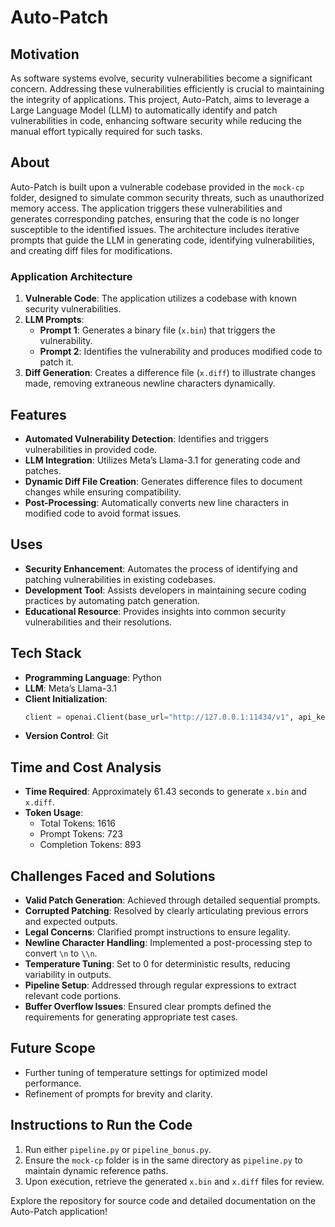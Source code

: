 # Auto-Patch

## Motivation
As software systems evolve, security vulnerabilities become a significant concern. Addressing these vulnerabilities efficiently is crucial to maintaining the integrity of applications. This project, Auto-Patch, aims to leverage a Large Language Model (LLM) to automatically identify and patch vulnerabilities in code, enhancing software security while reducing the manual effort typically required for such tasks.

## About
Auto-Patch is built upon a vulnerable codebase provided in the `mock-cp` folder, designed to simulate common security threats, such as unauthorized memory access. The application triggers these vulnerabilities and generates corresponding patches, ensuring that the code is no longer susceptible to the identified issues. The architecture includes iterative prompts that guide the LLM in generating code, identifying vulnerabilities, and creating diff files for modifications.

### Application Architecture
1. **Vulnerable Code**: The application utilizes a codebase with known security vulnerabilities.
2. **LLM Prompts**:
   - **Prompt 1**: Generates a binary file (`x.bin`) that triggers the vulnerability.
   - **Prompt 2**: Identifies the vulnerability and produces modified code to patch it.
3. **Diff Generation**: Creates a difference file (`x.diff`) to illustrate changes made, removing extraneous newline characters dynamically.

## Features
- **Automated Vulnerability Detection**: Identifies and triggers vulnerabilities in provided code.
- **LLM Integration**: Utilizes Meta’s Llama-3.1 for generating code and patches.
- **Dynamic Diff File Creation**: Generates difference files to document changes while ensuring compatibility.
- **Post-Processing**: Automatically converts new line characters in modified code to avoid format issues.

## Uses
- **Security Enhancement**: Automates the process of identifying and patching vulnerabilities in existing codebases.
- **Development Tool**: Assists developers in maintaining secure coding practices by automating patch generation.
- **Educational Resource**: Provides insights into common security vulnerabilities and their resolutions.

## Tech Stack
- **Programming Language**: Python
- **LLM**: Meta’s Llama-3.1
- **Client Initialization**:
  ```python
  client = openai.Client(base_url="http://127.0.0.1:11434/v1", api_key="EMPTY")
  ```
- **Version Control**: Git

## Time and Cost Analysis
- **Time Required**: Approximately 61.43 seconds to generate `x.bin` and `x.diff`.
- **Token Usage**:
  - Total Tokens: 1616
  - Prompt Tokens: 723
  - Completion Tokens: 893

## Challenges Faced and Solutions
- **Valid Patch Generation**: Achieved through detailed sequential prompts.
- **Corrupted Patching**: Resolved by clearly articulating previous errors and expected outputs.
- **Legal Concerns**: Clarified prompt instructions to ensure legality.
- **Newline Character Handling**: Implemented a post-processing step to convert `\n` to `\\n`.
- **Temperature Tuning**: Set to 0 for deterministic results, reducing variability in outputs.
- **Pipeline Setup**: Addressed through regular expressions to extract relevant code portions.
- **Buffer Overflow Issues**: Ensured clear prompts defined the requirements for generating appropriate test cases.

## Future Scope
- Further tuning of temperature settings for optimized model performance.
- Refinement of prompts for brevity and clarity.

## Instructions to Run the Code
1. Run either `pipeline.py` or `pipeline_bonus.py`.
2. Ensure the `mock-cp` folder is in the same directory as `pipeline.py` to maintain dynamic reference paths.
3. Upon execution, retrieve the generated `x.bin` and `x.diff` files for review.

Explore the repository for source code and detailed documentation on the Auto-Patch application!
